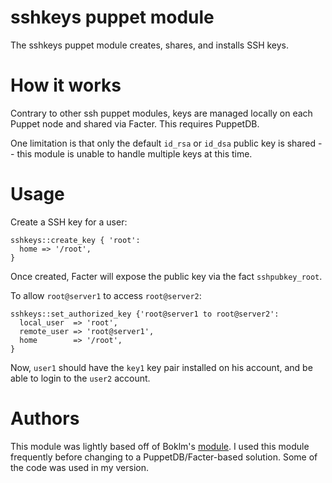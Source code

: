 sshkeys puppet module
=====================

The sshkeys puppet module creates, shares, and installs SSH keys.


How it works
============

Contrary to other ssh puppet modules, keys are managed locally on each
Puppet node and shared via Facter. This requires PuppetDB.

One limitation is that only the default `id_rsa` or `id_dsa` public key
is shared -- this module is unable to handle multiple keys at this time.

Usage
=====

Create a SSH key for a user:

```puppet
sshkeys::create_key { 'root':
  home => '/root',
}
```

Once created, Facter will expose the public key via the fact `sshpubkey_root`.

To allow `root@server1` to access `root@server2`:

```puppet
sshkeys::set_authorized_key {'root@server1 to root@server2':
  local_user  => 'root',
  remote_user => 'root@server1',
  home        => '/root',
}
```

Now, `user1` should have the `key1` key pair installed on his account,
and be able to login to the `user2` account.


Authors
=======

This module was lightly based off of Boklm's
[module](https://github.com/boklm/puppet-sshkeys). I used this module
frequently before changing to a PuppetDB/Facter-based solution. Some
of the code was used in my version.
